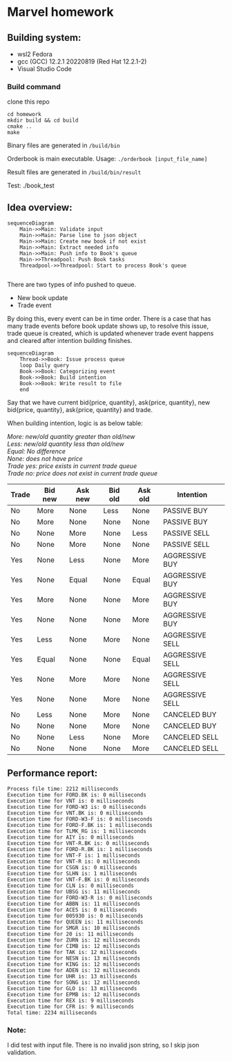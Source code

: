 # Marvel homework

## Building system: 
+ wsl2 Fedora
+ gcc (GCC) 12.2.1 20220819 (Red Hat 12.2.1-2)
+ Visual Studio Code

### Build command
clone this repo
```
cd homework
mkdir build && cd build
cmake ..
make
```
Binary files are generated in `/build/bin`

Orderbook is main executable. Usage: `./orderbook [input_file_name]`

Result files are generated in `/build/bin/result`

Test: ./book_test



## Idea overview:

```mermaid
sequenceDiagram
    Main->>Main: Validate input
    Main->>Main: Parse line to json object
    Main->>Main: Create new book if not exist
    Main->>Main: Extract needed info
    Main->>Main: Push info to Book's queue
    Main->>Threadpool: Push Book tasks
    Threadpool->>Threadpool: Start to process Book's queue


```

There are two types of info pushed to queue.
+ New book update
+ Trade event

By doing this,  every event can be in time order. There is a case that has many trade events before book update shows up, to resolve this issue, trade queue is created, which is updated whenever trade event happens and cleared after intention building finishes. 

```mermaid
sequenceDiagram
    Thread->>Book: Issue process queue
    loop Daily query
    Book->>Book: Categorizing event 
    Book->>Book: Build intention  
    Book->>Book: Write result to file 
    end
```



Say that we have current bid{price, quantity}, ask{price, quantity}, new bid{price, quantity}, ask{price, quantity} and trade.


When building intention, logic is as below table:

*More: new/old quantity greater than old/new*\
*Less: new/old quantity less than old/new*\
*Equal: No difference*\
*None: does not have price*\
*Trade yes: price exists in current trade queue*\
*Trade no: price does not exist in current trade queue*

| Trade         | Bid new       | Ask new       | Bid old       | Ask old       | Intention         |
| ------------- | ------------- | ------------- | ------------- | ------------- | -------------     |
| No            | More          | None          | Less          | None          | PASSIVE BUY       |
| No            | More          | None          | None          | None          | PASSIVE BUY       |
| No            | None          | More          | None          | Less          | PASSIVE SELL      |
| No            | None          | More          | None          | None          | PASSIVE SELL      |
| Yes           | None          | Less          | None          | More          | AGGRESSIVE BUY    |
| Yes           | None          | Equal         | None          | Equal         | AGGRESSIVE BUY    |
| Yes           | More          | None          | None          | More          | AGGRESSIVE BUY    |
| Yes           | None          | None          | None          | More          | AGGRESSIVE BUY    |
| Yes           | Less          | None          | More          | None          | AGGRESSIVE SELL   |
| Yes           | Equal         | None          | None          | Equal         | AGGRESSIVE SELL   |
| Yes           | None          | More          | More          | None          | AGGRESSIVE SELL   |
| Yes           | None          | None          | More          | None          | AGGRESSIVE SELL   |
| No            | Less          | None          | More          | None          | CANCELED BUY      |
| No            | None          | None          | More          | None          | CANCELED BUY      |
| No            | None          | Less          | None          | More          | CANCELED SELL     |
| No            | None          | None          | None          | More          | CANCELED SELL     |




## Performance report:
```
Process file time: 2212 milliseconds
Execution time for FORD.BK is: 0 milliseconds
Execution time for VNT is: 0 milliseconds
Execution time for FORD-W3 is: 0 milliseconds
Execution time for VNT.BK is: 0 milliseconds
Execution time for FORD-W3-F is: 0 milliseconds
Execution time for FORD-F.BK is: 1 milliseconds
Execution time for TLMK_RG is: 1 milliseconds
Execution time for AIY is: 0 milliseconds
Execution time for VNT-R.BK is: 0 milliseconds
Execution time for FORD-R.BK is: 1 milliseconds
Execution time for VNT-F is: 1 milliseconds
Execution time for VNT-R is: 0 milliseconds
Execution time for CSGN is: 0 milliseconds
Execution time for SLHN is: 1 milliseconds
Execution time for VNT-F.BK is: 0 milliseconds
Execution time for CLN is: 0 milliseconds
Execution time for UBSG is: 11 milliseconds
Execution time for FORD-W3-R is: 0 milliseconds
Execution time for ABBN is: 11 milliseconds
Execution time for ACES is: 0 milliseconds
Execution time for 005930 is: 0 milliseconds
Execution time for QUEEN is: 11 milliseconds
Execution time for SMGR is: 10 milliseconds
Execution time for 20 is: 11 milliseconds
Execution time for ZURN is: 12 milliseconds
Execution time for CIMB is: 12 milliseconds
Execution time for TAK is: 12 milliseconds
Execution time for NESN is: 13 milliseconds
Execution time for KING is: 12 milliseconds
Execution time for ADEN is: 12 milliseconds
Execution time for UHR is: 13 milliseconds
Execution time for SONG is: 12 milliseconds
Execution time for GLO is: 13 milliseconds
Execution time for EPMB is: 12 milliseconds
Execution time for REX is: 9 milliseconds
Execution time for CFR is: 9 milliseconds
Total time: 2234 milliseconds
```
### Note:
I did test with input file. There is no invalid json string, so I skip json validation.
